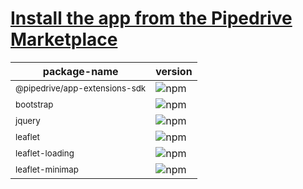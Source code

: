 # [Install the app from the Pipedrive Marketplace](https://www.pipedrive.com/en/marketplace/app/carte-int%C3%A9ractive/5e4c170ed64b8372)
|package-name|version|
|-|-|
|<sup>@pipedrive/app-extensions-sdk</sup>|![npm](https://img.shields.io/npm/v/@pipedrive/app-extensions-sdk?color=0d1117&label=%20&style=flat-square)|
|<sup>bootstrap</sup>|![npm](https://img.shields.io/npm/v/bootstrap?color=161b22&label=%20&style=flat-square)|
|<sup>jquery</sup>|![npm](https://img.shields.io/npm/v/jquery?color=0d1117&label=%20&style=flat-square)|
|<sup>leaflet</sup>|![npm](https://img.shields.io/npm/v/leaflet?color=161b22&label=%20&style=flat-square)|
|<sup>leaflet-loading</sup>|![npm](https://img.shields.io/npm/v/leaflet-loading?color=0d1117&label=%20&style=flat-square)|
|<sup>leaflet-minimap</sup>|![npm](https://img.shields.io/npm/v/leaflet-minimap?color=161b22&label=%20&style=flat-square)|
